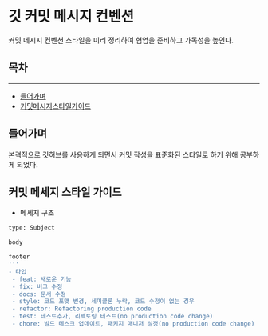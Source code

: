 # 깃 커밋 메시지 컨벤션

커밋 메시지 컨벤션 스타일을 미리 정리하여 협업을 준비하고 가독성을 높인다.

## 목차

---

- [들어가며](#들어가며)
- [커밋메시지스타일가이드](#커밋메시지스타일가이드)

## 들어가며

본격적으로 깃허브를 사용하게 되면서 커밋 작성을 표준화된 스타일로 하기 위해 공부하게 되었다.

## 커밋 메세지 스타일 가이드

- 메세지 구조

```sh
type: Subject

body

footer
'''
- 타입
 - feat: 새로운 기능
 - fix: 버그 수정
 - docs: 문서 수정
 - style: 코드 포맷 변경, 세미콜론 누락, 코드 수정이 없는 경우
 - refactor: Refactoring production code
 - test: 테스트추가, 리펙토링 테스트(no production code change)
 - chore: 빌드 테스크 업데이트, 패키지 매니저 설정(no production code change)

```
